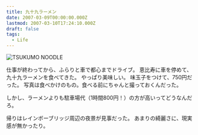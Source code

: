 ```yaml
---
title: 九十九ラーメン
date: 2007-03-09T00:00:00.000Z
lastmod: 2007-03-10T17:24:10.000Z
draft: false
tags:
  - Life
---
```


![TSUKUMO NOODLE](@/assets/flickr/416556144.jpg "TSUKUMO NOODLE")

仕事が終わってから、ふらりと車で都心までドライブ。 恵比寿に車を停めて、九十九ラーメンを食べてきた。 やっぱり美味しい。 味玉子をつけて、750円だった。 写真は食べかけのもの。食べる前にちゃんと撮っておくんだった。

しかし、ラーメンよりも駐車場代（1時間800円！）の方が高いってどうなんだろ。

帰りはレインボーブリッジ周辺の夜景が見事だった。 あまりの綺麗さに、現実感が無かったり。
